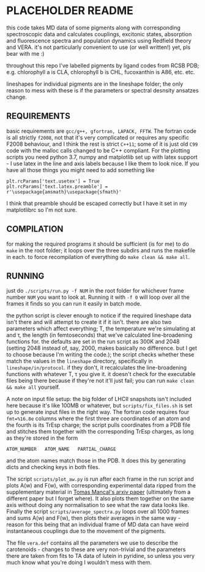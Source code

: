 PLACEHOLDER README
==================

this code takes MD data of some pigments along with corresponding spectroscopic data and calculates couplings, excitonic states, absorption and fluorescence spectra and population dynamics using Redfield theory and VERA.
it's not particularly convenient to use (or well written!) yet, pls bear with me :)

throughout this repo I've labelled pigments by ligand codes from RCSB PDB; e.g. chlorophyll a is CLA, chlorophyll b is CHL, fucoxanthin is A86, etc. etc.

lineshapes for individual pigments are in the lineshape folder; the only reason to mess with these is if the parameters or spectral desnsity ansatzes change.

REQUIREMENTS
------------

basic requirements are `gcc/g++, gfortran, LAPACK, FFTW`.
The fortran code is all strictly `f2008`, not that it's very complicated or requires any specific F2008 behaviour, and I think the rest is strict `C++11`; some of it is just old `C99` code with the malloc calls changed to be C++ compliant.
For the plotting scripts you need python 3.7, numpy and matplotlib set up with latex support - I use latex in the line and axis labels because I like them to look nice.
If you have all those things you might need to add something like
```
plt.rcParams['text.usetex'] = True
plt.rcParams['text.latex.preamble'] = r'\usepackage{amsmath}\usepackage{sfmath}'
```
I think that preamble should be escaped correctly but I have it set in my matplotlibrc so I'm not sure.

COMPILATION
-----------

for making the required programs it should be sufficient (is for me) to do `make` in the root folder; it loops over the three subdirs and runs the makefile in each.
to force recompilation of everything do `make clean && make all`.

RUNNING
-------

just do `./scripts/run.py -f NUM` in the root folder for whichever frame number `NUM` you want to look at.
Running it with `-f 0` will loop over all the frames it finds so you can run it easily in batch mode.

the python script is clever enough to notice if the required lineshape data isn't there and will attempt to create it if it isn't.
there are also two parameters which affect everything; T, the temperature we're simulating at and τ, the length (in femtoseconds) that we've calculated line-broadening functions for.
the defaults are set in the run script as 300K and 2048 (setting 2048 instead of, say, 2000, makes basically no difference. but I get to choose because I'm writing the code.); the script checks whether these match the values in the `lineshape` directory, specifically in `lineshape/in/protocol`.
if they don't, it recalculates the line-broadening functions with whatever T, τ you give it.
it doesn't check for the executable files being there because if they're not it'll just fail; you can run `make clean && make all` yourself.

A note on input file setup: the big folder of LHCII snapshots isn't included here because it's like 100MB or whatever, but `scripts/fix_files.sh` is set up to generate input files in the right way.
The fortran code requires four `fmt=%16.8e` columns where the first three are coordinates of an atom and the fourth is its TrEsp charge; the script pulls coordinates from a PDB file and stitches them together with the corresponding TrEsp charges, as long as they're stored in the form 

`ATOM_NUMBER   ATOM_NAME   PARTIAL_CHARGE`

and the atom names match those in the PDB.
It does this by generating dicts and checking keys in both files.

The script `scripts/plot_aw.py` is run after each frame in the run script and plots A(w) and F(w), with corresponding experimental data ripped from the supplementary material in [Tomas Mancal's arxiv paper](http://arxiv.org/abs/1512.00887) (ultimately from a different paper but I forget where).
It also plots them together on the same axis without doing any normalisation to see what the raw data looks like.
Finally the script `scripts/average_spectra.py` loops over all 1000 frames and sums A(w) and F(w), then plots their averages in the same way - reason for this being that an individual frame of MD data can have weird instantaneous couplings due to the movement of the pigments.

The file `vera.def` contains all the parameters we use to describe the carotenoids - changes to these are very non-trivial and the parameters there are taken from fits to TA data of lutein in pyridine, so unless you very much know what you're doing I wouldn't mess with them.
